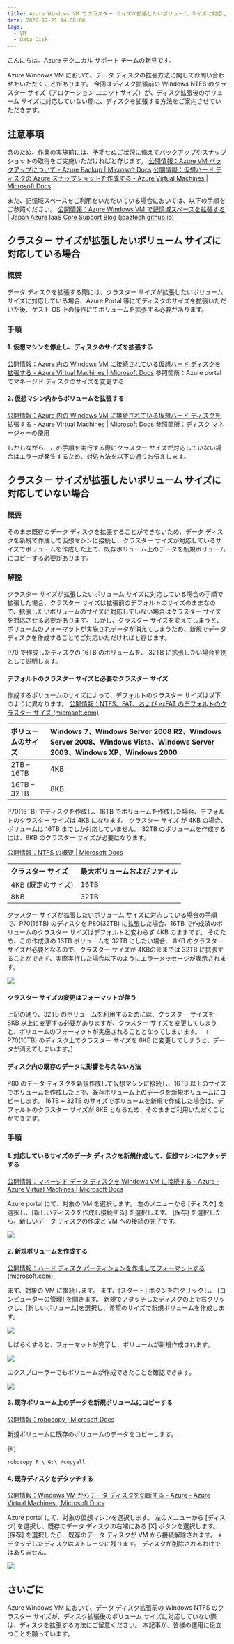 ```yaml
---
title: Azure Windows VM でクラスター サイズが拡張したいボリューム サイズに対応してない場合について
date: 2022-12-21 14:00:00
tags:
  - VM
  - Data Disk
---
```


こんにちは。Azure テクニカル サポート チームの新見です。

Azure Windows VM において、データ ディスクの拡張方法に関してお問い合わせをいただくことがあります。
今回はディスク拡張前の Windows NTFS のクラスター サイズ（アロケーション ユニットサイズ）が、ディスク拡張後のボリューム サイズに対応していない際に、ディスクを拡張する方法をご案内させていただきます。

<!-- more -->

## 注意事項
念のため、作業の実施前には、予期せぬご状況に備えてバックアップやスナップショットの取得をご実施いただければと存じます。
[公開情報：Azure VM バックアップについて - Azure Backup | Microsoft Docs](https://learn.microsoft.com/ja-jp/azure/backup/backup-azure-vms-introduction)
[公開情報：仮想ハード ディスクの Azure スナップショットを作成する - Azure Virtual Machines | Microsoft Docs](https://learn.microsoft.com/ja-jp/azure/virtual-machines/snapshot-copy-managed-disk?tabs=portal)

また、記憶域スペースをご利用をいただいている場合においては、以下の手順をご参照ください。
[公開情報：Azure Windows VM で記憶域スペースを拡張する | Japan Azure IaaS Core Support Blog (jpaztech.github.io)](https://jpaztech.github.io/blog/vm/extend-storage-space-on-azure-windows-vm/)


## クラスター サイズが拡張したいボリューム サイズに対応している場合
### 概要
データ ディスクを拡張する際には、クラスター サイズが拡張したいボリューム サイズに対応している場合、Azure Portal 等にてディスクのサイズを拡張いただいた後、ゲスト OS 上の操作にてボリュームを拡張する必要があります。
 
### 手順
#### 1. 仮想マシンを停止し、ディスクのサイズを拡張する
[公開情報：Azure 内の Windows VM に接続されている仮想ハード ディスクを拡張する - Azure Virtual Machines | Microsoft Docs](https://learn.microsoft.com/ja-jp/azure/virtual-machines/windows/expand-os-disk#resize-a-managed-disk-in-the-azure-portal)
参照箇所：Azure portal でマネージド ディスクのサイズを変更する

#### 2. 仮想マシン内からボリュームを拡張する
[公開情報：Azure 内の Windows VM に接続されている仮想ハード ディスクを拡張する - Azure Virtual Machines | Microsoft Docs](https://learn.microsoft.com/ja-jp/azure/virtual-machines/windows/expand-os-disk#using-disk-manager)
参照箇所：ディスク マネージャーの使用

しかしながら、この手順を実行する際にクラスター サイズが対応していない場合はエラーが発生するため、対処方法を以下の通りお伝えします。


## クラスター サイズが拡張したいボリューム サイズに対応していない場合
### 概要
そのまま既存のデータ ディスクを拡張することができないため、データ ディスクを新規で作成して仮想マシンに接続し、クラスター サイズが対応しているサイズでボリュームを作成した上で、既存ボリューム上のデータを新規ボリュームにコピーする必要があります。

### 解説
クラスター サイズが拡張したいボリューム サイズに対応している場合の手順で拡張した場合、クラスター サイズは拡張前のデフォルトのサイズのままなので、拡張したいボリュームのサイズに対応していない場合はクラスター サイズを対応させる必要があります。
しかし、クラスター サイズを変えてしまうと、ボリュームのフォーマットが実施されデータが消えてしまうため、新規でデータ ディスクを作成することでご対応いただければと存じます。

P70 で作成したディスクの 16TB のボリュームを、 32TB に拡張したい場合を例として説明します。

#### デフォルトのクラスター サイズと必要なクラスター サイズ
作成するボリュームのサイズによって、デフォルトのクラスター サイズは以下のように異なります。
[公開情報：NTFS、FAT、および exFAT のデフォルトのクラスター サイズ (microsoft.com)](https://support.microsoft.com/ja-jp/topic/ntfs-fat-%E3%81%8A%E3%82%88%E3%81%B3-exfat-%E3%81%AE%E3%83%87%E3%83%95%E3%82%A9%E3%83%AB%E3%83%88%E3%81%AE%E3%82%AF%E3%83%A9%E3%82%B9%E3%82%BF%E3%83%BC-%E3%82%B5%E3%82%A4%E3%82%BA-9772e6f1-e31a-00d7-e18f-73169155af95)

| ボリュームのサイズ | Windows 7、Windows Server 2008 R2、Windows Server 2008、Windows Vista、Windows Server 2003、Windows XP、Windows 2000 |
|:-----------|:-----------|
| 2TB – 16TB | 4KB |
| 16TB – 32TB | 8KB |

P70(16TB) でディスクを作成し、16TB でボリュームを作成した場合、デフォルトのクラスター サイズは 4KB になります。
クラスター サイズ が 4KB の場合、ボリュームは 16TB までしか対応していません。
32TB のボリュームを作成するには、8KB のクラスター サイズが必要になります。

[公開情報：NTFS の概要 | Microsoft Docs](https://learn.microsoft.com/ja-jp/windows-server/storage/file-server/ntfs-overview#support-for-large-volumes)

| クラスター サイズ	| 最大ボリュームおよびファイル |
|:-----------|:-----------|
| 4KB (既定のサイズ) | 16TB |
| 8KB | 32TB |

クラスター サイズが拡張したいボリューム サイズに対応している場合の手順で、P70(16TB) のディスクを P80(32TB) に拡張した場合、16TB で作成済のボリュームのクラスター サイズはデフォルトと変わらず 4KB のままです。
そのため、この作成済の 16TB ボリュームを 32TB にしたい場合、 8KB のクラスター サイズが必要となるので、クラスター サイズが 4KBのままでは 32TB に拡張することができず、実際実行した場合以下のようにエラーメッセージが表示されます。

![](./extend-data-disk-related-to-a-cluster-size/extend-data-disk-related-to-a-cluster-size-01.png)	

#### クラスター サイズの変更はフォーマットが伴う
上記の通り、32TB のボリュームを利用するためには、クラスター サイズを 8KB 以上に変更する必要がありますが、クラスター サイズを変更してしまうと、ボリュームのフォーマットが実施されることとなってしまいます。
（ P70(16TB) のディスク上でクラスター サイズを 8KB に変更してしまうと、データが消えてしまいます。）


#### ディスク内の既存のデータに影響を与えない方法
P80 のデータ ディスクを新規作成して仮想マシンに接続し、16TB 以上のサイズでボリュームを作成した上で、既存ボリューム上のデータを新規ボリュームにコピーします。
16TB ~ 32TB のサイズでボリュームを新規で作成した場合は、デフォルトのクラスター サイズが 8KB となるため、そのままご利用いただくことができます。

### 手順
#### 1. 対応しているサイズのデータ ディスクを新規作成して、仮想マシンにアタッチする
[公開情報：マネージド データ ディスクを Windows VM に接続する - Azure - Azure Virtual Machines | Microsoft Docs](https://learn.microsoft.com/ja-jp/azure/virtual-machines/windows/attach-managed-disk-portal)

Azure portal にて、対象の VM を選択します。
左のメニューから [ディスク] を選択し、[新しいディスクを作成し接続する] を選択します。
[保存] を選択したら、新しいデータ ディスクの作成と VM への接続の完了です。

![](./extend-data-disk-related-to-a-cluster-size/extend-data-disk-related-to-a-cluster-size-02.png)

#### 2. 新規ボリュームを作成する
[公開情報：ハード ディスク パーティションを作成してフォーマットする (microsoft.com)](https://support.microsoft.com/ja-jp/windows/%E3%83%8F%E3%83%BC%E3%83%89-%E3%83%87%E3%82%A3%E3%82%B9%E3%82%AF-%E3%83%91%E3%83%BC%E3%83%86%E3%82%A3%E3%82%B7%E3%83%A7%E3%83%B3%E3%82%92%E4%BD%9C%E6%88%90%E3%81%97%E3%81%A6%E3%83%95%E3%82%A9%E3%83%BC%E3%83%9E%E3%83%83%E3%83%88%E3%81%99%E3%82%8B-bbb8e185-1bda-ecd1-3465-c9728f7d7d2e)

まず、対象の VM に接続します。
まず、[スタート]  ボタンを右クリックし、 [コンピューターの管理] を開きます。
新規でアタッチしたディスクの上で右クリックし、[新しいボリューム]を選択し、希望のサイズで新規ボリュームを作成します。

![](./extend-data-disk-related-to-a-cluster-size/extend-data-disk-related-to-a-cluster-size-03.png)

しばらくすると、フォーマットが完了し、ボリュームが新規作成されます。

![](./extend-data-disk-related-to-a-cluster-size/extend-data-disk-related-to-a-cluster-size-04.png)

エクスプローラーでもボリュームが作成できたことを確認できます。

![](./extend-data-disk-related-to-a-cluster-size/extend-data-disk-related-to-a-cluster-size-05.png)

#### 3. 既存ボリューム上のデータを新規ボリュームにコピーする
[公開情報：robocopy | Microsoft Docs](https://learn.microsoft.com/ja-jp/windows-server/administration/windows-commands/robocopy)

新規ボリュームに既存のボリュームのデータをコピーします。

例）

```shell
robocopy F:\ G:\ /copyall
```

#### 4. 既存ディスクをデタッチする
[公開情報：Windows VM からデータ ディスクを切断する - Azure - Azure Virtual Machines | Microsoft Docs](https://learn.microsoft.com/ja-jp/azure/virtual-machines/windows/detach-disk#detach-a-data-disk-using-the-portal)

Azure portal にて、対象の仮想マシンを選択します。
左のメニューから [ディスク] を選択し、既存のデータ ディスクの右端にある [X] ボタンを選択します。
[保存] を選択したら、既存のデータ ディスクが VM から接続解除されます。
※デタッチしたディスクはストレージに残ります。 ディスクが削除されるわけではありません。

![](./extend-data-disk-related-to-a-cluster-size/extend-data-disk-related-to-a-cluster-size-06.png)

## さいごに
Azure Windows VM において、データ ディスク拡張前の Windows NTFS のクラスター サイズが、ディスク拡張後のボリューム サイズに対応していない際は、ディスクを拡張する方法にご留意ください。
本記事が、皆様の運用に役立つことを願っています。
